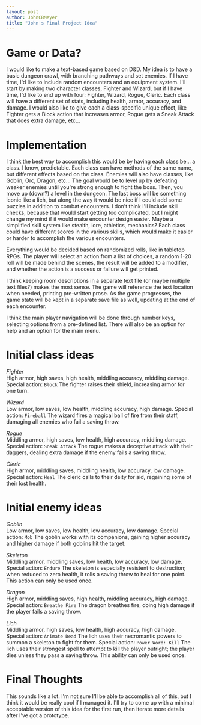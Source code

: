 ```yaml
---
layout: post
author: JohnCBMeyer
title: "John's Final Project Idea"
---
```


# Game or Data?
I would like to make a text-based game based on D&D. My idea is to have a basic
dungeon crawl, with branching pathways and set enemies. If I have time, I'd like
to include random encounters and an equipment system. I'll start by making two
character classes, Fighter and Wizard, but if I have time, I'd like to end up with
four: Fighter, Wizard, Rogue, Cleric. Each class will have a different set of stats,
including health, armor, accuracy, and damage. I would also like to give each a
class-specific unique effect, like Fighter gets a Block action that increases armor,
Rogue gets a Sneak Attack that does extra damage, etc...

# Implementation
I think the best way to accomplish this would be by having each class be... a class.
I know, predictable. Each class can have methods of the same name, but different
effects based on the class. Enemies will also have classes, like Goblin, Orc, Dragon,
etc... The goal would be to level up by defeating weaker enemies until you're
strong enough to fight the boss. Then, you move up (down?) a level in the dungeon.
The last boss will be something iconic like a lich, but along the way it would be
nice if I could add some puzzles in addition to combat encounters. I don't think
I'll include skill checks, because that would start getting too complicated, but
I might change my mind if it would make encounter design easier. Maybe a simplified
skill system like stealth, lore, athletics, mechanics? Each class could have different
scores in the various skills, which would make it easier or harder to accomplish
the various encounters.

Everything would be decided based on randomized rolls, like in tabletop RPGs.
The player will select an action from a list of choices, a random 1-20 roll will
be made behind the scenes, the result will be added to a modifier, and whether the
action is a success or failure will get printed.

I think keeping room descriptions in a separate text file (or maybe multiple text
files?) makes the most sense. The game will reference the text location when needed,
printing pre-written prose. As the game progresses, the game state will be kept
in a separate save file as well, updating at the end of each encounter.

I think the main player navigation will be done through number keys, selecting 
options from a pre-defined list. There will also be an option for help and an option
for the main menu.

# Initial class ideas
*Fighter*</br>
High armor, high saves, high health, middling accuracy, middling damage.
Special action: `Block` The fighter raises their shield, increasing armor for one
turn.

*Wizard*</br>
Low armor, low saves, low health, middling accuracy, high damage.
Special action: `Fireball` The wizard fires a magical ball of fire from their
staff, damaging all enemies who fail a saving throw.

*Rogue*</br>
Middling armor, high saves, low health, high accuracy, middling damage.
Special action: `Sneak Attack` The rogue makes a deceptive attack with their
daggers, dealing extra damage if the enemy fails a saving throw.

*Cleric*</br>
High armor, middling saves, middling health, low accuracy, low damage.
Special action: `Heal` The cleric calls to their deity for aid, regaining some of
their lost health.

# Initial enemy ideas
*Goblin*</br>
Low armor, low saves, low health, low accuracy, low damage.
Special action: `Mob` The goblin works with its companions, gaining higher accuracy
and higher damage if both goblins hit the target.

*Skeleton*</br>
Middling armor, middling saves, low health, low accuracy, low damage.
Special action: `Endure` The skeleton is especially resistent to destruction; when
reduced to zero health, it rolls a saving throw to heal for one point. This action
can only be used once.

*Dragon*</br>
High armor, middling saves, high health, middling accuracy, high damage.
Special action: `Breathe Fire` The dragon breathes fire, doing high damage if the
player fails a saving throw.

*Lich*</br>
Middling armor, high saves, low health, high accuracy, high damage.
Special action: `Animate Dead` The lich uses their necromantic powers to summon
a skeleton to fight for them.
Special action: `Power Word: Kill` The lich uses their strongest spell to attempt
to kill the player outright; the player dies unless they pass a saving throw. This
ability can only be used once.

# Final Thoughts
This sounds like a lot. I'm not sure I'll be able to accomplish all of this, but
I think it would be really cool if I managed it. I'll try to come up with a minimal
acceptable version of this idea for the first run, then iterate more details after
I've got a prototype.

